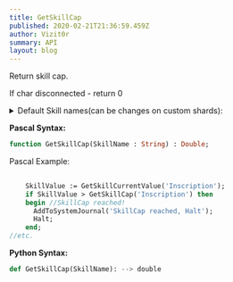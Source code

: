 ```yaml
---
title: GetSkillCap
published: 2020-02-21T21:36:59.459Z
author: Vizit0r
summary: API
layout: blog
---
```


 

Return skill cap. 

If char disconnected - return 0


<details>
<summary>Default Skill names(can be changes on custom shards):</summary>
```pascal
'Alchemy'
'Anatomy'
'Animal Lore'
'Item ID'
'Arms Lore'
'Parrying'
'Begging'
'Blacksmithing'
'Bowcraft'
'Peacemaking'
'Camping'
'Carpentry'
'Cartography'
'Cooking'
'Detect Hidden'
'Enticement'
'Evaluate Intelligence'
'Healing'
'Fishing'
'Forensic Evaluation'
'Herding'
'Hiding'
'Provocation'
'Inscription'
'Lockpicking'
'Magery'
'Magic Resistance'
'Tactics'
'Snooping'
'Musicianship'
'Poisoning'
'Archery'
'Spirit Speak'
'Stealing'
'Tailoring'
'Animal Taming'
'Taste Identification'
'Tinkering'
'Tracking'
'Veterinary'
'Swordsmanship'
'Mace Fighting'
'Fencing'
'Wrestling'
'Lumberjacking'
'Mining'
'Meditation'
'Stealth'
'Remove Trap'
'Necromancy'
'Focus'
'Chivalry'
'Bushido'
'Ninjitsu'
'Spellweaving'
'Mysticism'
'Imbuing'
'Throwing'
```</details>

**Pascal Syntax:**

```pascal
function GetSkillCap(SkillName : String) : Double;
```	
Pascal Example:
```pascal
    
    SkillValue := GetSkillCurrentValue('Inscription');
    if SkillValue > GetSkillCap('Inscription') then
    begin //SkillCap reached!
      AddToSystemJournal('SkillCap reached, Halt');
      Halt;
    end;
//etc.
```

**Python Syntax:**
```python
def GetSkillCap(SkillName): --> double
```
